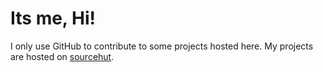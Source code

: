 # Its me, Hi!
I only use GitHub to contribute to some projects hosted here. My projects are hosted on [sourcehut](https://sr.ht/~dfntlynotjorn).
